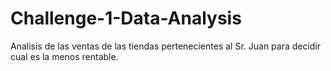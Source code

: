 # Challenge-1-Data-Analysis
Analisis de las ventas de las tiendas pertenecientes al Sr. Juan para decidir cual es la menos rentable.
